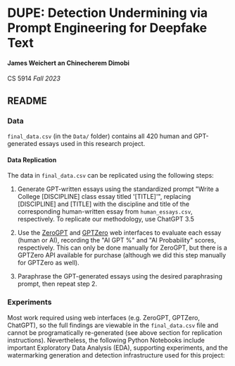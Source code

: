 # DUPE: Detection Undermining via Prompt Engineering for Deepfake Text
#### James Weichert an Chinecherem Dimobi
CS 5914 _Fall 2023_


## README

### Data

`final_data.csv` (in the `Data/` folder) contains all 420 human and GPT-generated essays used in this research project.

#### Data Replication

The data in `final_data.csv` can be replicated using the following steps:

1. Generate GPT-written essays using the standardized prompt "Write a College \[DISCIPLINE\] class essay titled '\[TITLE\]'", replacing \[DISCIPLINE\] and \[TITLE\] with the discipline and title of the corresponding human-written essay from `human_essays.csv`, respectively. To replicate our methodology, use ChatGPT 3.5

2. Use the [ZeroGPT](https://www.zerogpt.com/) and [GPTZero](https://gptzero.me/) web interfaces to evaluate each essay (human or AI), recording the "AI GPT %" and "AI Probability" scores, respectively. This can only be done manually for ZeroGPT, but there is a GPTZero API available for purchase (although we did this step manually for GPTZero as well).

3. Paraphrase the GPT-generated essays using the desired paraphrasing prompt, then repeat step 2.

### Experiments

Most work required using web interfaces (e.g. ZeroGPT, GPTZero, ChatGPT), so the full findings are viewable in the `final_data.csv` file and cannot be programatically re-generated (see above section for replication instructions). Nevertheless, the following Python Notebooks include important Exploratory Data Analysis (EDA), supporting experiments, and the watermarking generation and detection infrastructure used for this project: 